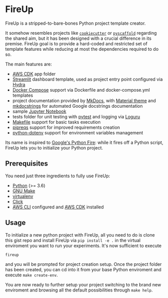# FireUp

FireUp is a stripped-to-bare-bones Python project template creator.

It somehow resembles projects like [`cookiecutter`](https://github.com/cookiecutter/cookiecutter) or [`pyscaffold`](https://github.com/pyscaffold/pyscaffold) regarding the shared aim, but it has been designed with a crucial difference in its premise. FireUp goal is to provide a hard-coded and restricted set of template features while reducing at most the dependencies required to do so.

The main features are:

- [AWS CDK](https://docs.aws.amazon.com/cdk/latest/guide/home.html) app folder
- [Streamlit](https://www.streamlit.io/) dashboard template, used as project entry point configured via [Hydra](https://hydra.cc/docs/intro/)
- [Docker Compose](https://docs.docker.com/compose/) support via Dockerfile and docker-compose.yml templates
- project documentation provided by [MkDocs](https://www.mkdocs.org/), with [Material theme](https://squidfunk.github.io/mkdocs-material/getting-started/) and [mkdocstrings](https://github.com/pawamoy/mkdocstrings) for automated Google docstrings documentation
- sample [Jupyter Notebook](https://jupyter.org/)
- tests folder for unit testing with [pytest](https://github.com/pytest-dev/pytest/) and logging via [Loguru](https://github.com/Delgan/loguru)
- [Makefile](https://www.gnu.org/software/make/) support for basic tasks execution
- [pipreqs](https://github.com/bndr/pipreqs) support for improved requirements creation
- [python-dotenv](https://github.com/theskumar/python-dotenv) support for environment variables management

Its name is inspired to [Google's Python Fire](https://github.com/google/python-fire#why-is-it-called-fire): while it fires off a Python script, FireUp lets you to initialize your Python project.

## Prerequisites

You need just three ingredients to fully use FireUp:

- [Python](https://www.python.org/downloads/) (>= 3.6)
- [GNU Make](https://www.gnu.org/software/make/)
- [virtualenv](https://virtualenv.pypa.io/en/latest/)
- [Click](https://click.palletsprojects.com/en/7.x/#documentation)
- [AWS CLI](https://docs.aws.amazon.com/cli/latest/userguide/cli-chap-install.html) configured and [AWS CDK](https://docs.aws.amazon.com/cdk/latest/guide/home.html) installed

## Usage

To initialize a new python project with FireUp, all you need to do is clone this gist repo and install FireUp via `pip install -e .` in the virtual enviroment you want to run your experiments. It's now sufficient to execute

```python
fireup
```

and you will be prompted for project creation setup. Once the project folder has been created, you can cd into it from your base Python enviroment and execute `make create-env`.

You are now ready to further setup your project switching to the brand new enviroment and browsing all the default possibilities through `make help`.
